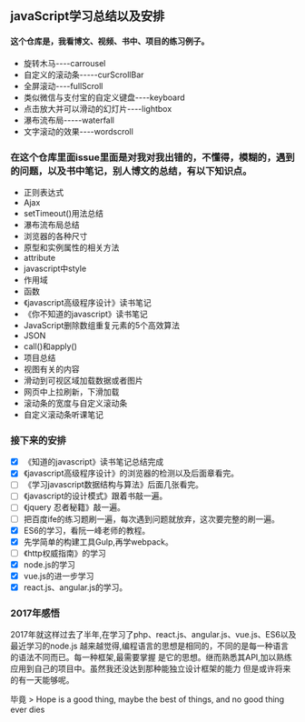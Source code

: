 ## javaScript学习总结以及安排

#### 这个仓库是，我看博文、视频、书中、项目的练习例子。

* 旋转木马----carrousel
* 自定义的滚动条-----curScrollBar
* 全屏滚动----fullScroll
* 类似微信与支付宝的自定义键盘----keyboard
* 点击放大并可以滑动的幻灯片----lightbox
* 瀑布流布局-----waterfall
* 文字滚动的效果----wordscroll


### 在这个仓库里面issue里面是对我对我出错的，不懂得，模糊的，遇到的问题，以及书中笔记，别人博文的总结，有以下知识点。

* 正则表达式
* Ajax
* setTimeout()用法总结
* 瀑布流布局总结
* 浏览器的各种尺寸
* 原型和实例属性的相关方法
* attribute
* javascript中style
* 作用域
* 函数
* 《javascript高级程序设计》读书笔记
* 《你不知道的javascript》读书笔记
* JavaScript删除数组重复元素的5个高效算法
* JSON
* call()和apply()
* 项目总结
* 视图有关的内容
* 滑动到可视区域加载数据或者图片
* 网页中上拉刷新，下滑加载
* 滚动条的宽度与自定义滚动条
* 自定义滚动条听课笔记
  
  
### 接下来的安排

- [x] 《知道的javascript》读书笔记总结完成
- [x] 《javascript高级程序设计》的浏览器的检测以及后面章看完。
- [ ] 《学习javascript数据结构与算法》后面几张看完。
- [ ] 《javascript的设计模式》跟着书敲一遍。
- [ ] 《jquery 忍者秘籍》敲一遍。
- [ ] 把百度ife的练习题刷一遍，每次遇到问题就放弃，这次要完整的刷一遍。
- [x] ES6的学习，看阮一峰老师的教程。
- [x] 先学简单的构建工具Gulp,再学webpack。
- [ ] 《http权威指南》的学习
- [x] node.js的学习
- [x] vue.js的进一步学习
- [x] react.js、angular.js的学习。

### 2017年感悟

2017年就这样过去了半年,在学习了php、react.js、angular.js、vue.js、ES6以及最近学习的node.js
越来越觉得,编程语言的思想是相同的，不同的是每一种语言的语法不同而已。每一种框架,最需要掌握
是它的思想。继而熟悉其API,加以熟练应用到自己的项目中。虽然我还没达到那种能独立设计框架的能力
但是或许将来的有一天能够呢。

毕竟 > Hope is a good thing, maybe the best of things, and no good thing ever dies
